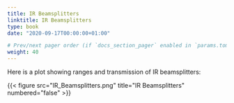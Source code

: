 ```yaml
---
title: IR Beamsplitters
linktitle: IR Beamsplitters
type: book
date: "2020-09-17T00:00:00+01:00"

# Prev/next pager order (if `docs_section_pager` enabled in `params.toml`)
weight: 40
---
```



Here is a plot showing ranges and transmission of IR beamsplitters:


 
 
 
{{< figure src="IR_Beamsplitters.png" title="IR Beamsplitters" numbered="false" >}}
